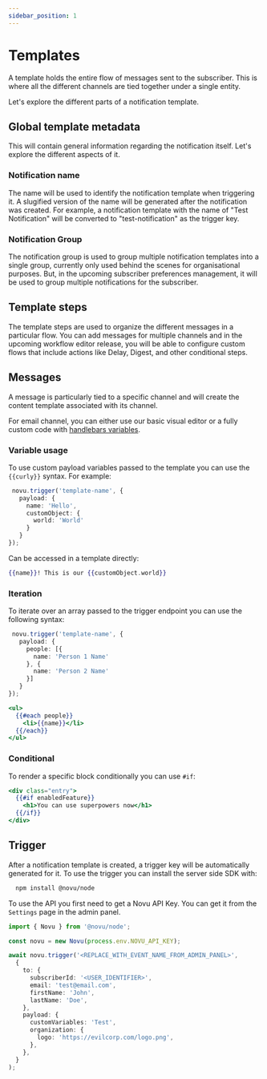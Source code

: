 ```yaml
---
sidebar_position: 1
---
```


# Templates

A template holds the entire flow of messages sent to the subscriber. This is where all the different channels are tied together under a single entity.

Let's explore the different parts of a notification template.

## Global template metadata

This will contain general information regarding the notification itself. Let's explore the different aspects of it.

### Notification name

The name will be used to identify the notification template when triggering it. A slugified version of the name will be generated after the notification was created. For example, a notification template with the name of "Test Notification" will be converted to "test-notification" as the trigger key.

### Notification Group

The notification group is used to group multiple notification templates into a single group, currently only used behind the scenes for organisational purposes. But, in the upcoming subscriber preferences management, it will be used to group multiple notifications for the subscriber.

## Template steps

The template steps are used to organize the different messages in a particular flow. You can add messages for multiple channels and in the upcoming workflow editor release, you will be able to configure custom flows that include actions like Delay, Digest, and other conditional steps.

## Messages

A message is particularly tied to a specific channel and will create the content template associated with its channel.

For email channel, you can either use our basic visual editor or a fully custom code with [handlebars variables](https://handlebarsjs.com/guide/).

### Variable usage

To use custom payload variables passed to the template you can use the `{{curly}}` syntax. For example:

```typescript
 novu.trigger('template-name', {
   payload: {
     name: 'Hello',
     customObject: {
       world: 'World'
     }
   }
});
```

Can be accessed in a template directly:

```handlebars
{{name}}! This is our {{customObject.world}} 
```

### Iteration

To iterate over an array passed to the trigger endpoint you can use the following syntax:

```typescript
 novu.trigger('template-name', {
   payload: {
     people: [{
       name: 'Person 1 Name'
     }, {
       name: 'Person 2 Name'
     }]
   }
});
```

```handlebars
<ul>
  {{#each people}}
    <li>{{name}}</li>
  {{/each}}
</ul>
```

### Conditional

To render a specific block conditionally you can use `#if`:

```handlebars
<div class="entry">
  {{#if enabledFeature}}
    <h1>You can use superpowers now</h1>
  {{/if}}
</div>
```

## Trigger

After a notification template is created, a trigger key will be automatically generated for it. To use the trigger you can install the server side SDK with:

```bash
  npm install @novu/node
```

To use the API you first need to get a Novu API Key. You can get it from the `Settings` page in the admin panel.

```typescript
import { Novu } from '@novu/node';

const novu = new Novu(process.env.NOVU_API_KEY);

await novu.trigger('<REPLACE_WITH_EVENT_NAME_FROM_ADMIN_PANEL>',
  {
    to: {
      subscriberId: '<USER_IDENTIFIER>',
      email: 'test@email.com',
      firstName: 'John',
      lastName: 'Doe',
    },
    payload: {
      customVariables: 'Test',
      organization: {
        logo: 'https://evilcorp.com/logo.png',
      },
    },
  }
);
```
